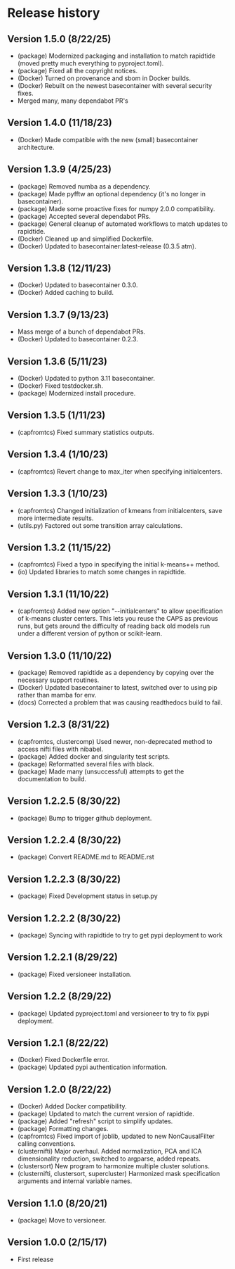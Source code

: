 # Release history

## Version 1.5.0 (8/22/25)
* (package) Modernized packaging and installation to match rapidtide (moved pretty much everything to pyproject.toml).
* (package) Fixed all the copyright notices.
* (Docker) Turned on provenance and sbom in Docker builds.
* (Docker) Rebuilt on the newest basecontainer with several security fixes.
* Merged many, many dependabot PR's

## Version 1.4.0 (11/18/23)
* (Docker) Made compatible with the new (small) basecontainer architecture.

## Version 1.3.9 (4/25/23)
* (package) Removed numba as a dependency.
* (package) Made pyfftw an optional dependency (it's no longer in basecontainer).
* (package) Made some proactive fixes for numpy 2.0.0 compatibility.
* (package) Accepted several dependabot PRs.
* (package) General cleanup of automated workflows to match updates to rapidtide.
* (Docker) Cleaned up and simplified Dockerfile.
* (Docker) Updated to basecontainer:latest-release (0.3.5 atm).

## Version 1.3.8 (12/11/23)
* (Docker) Updated to basecontainer 0.3.0.
* (Docker) Added caching to build.

## Version 1.3.7 (9/13/23)
* Mass merge of a bunch of dependabot PRs.
* (Docker) Updated to basecontainer 0.2.3.

## Version 1.3.6 (5/11/23)
* (Docker) Updated to python 3.11 basecontainer.
* (Docker) Fixed testdocker.sh.
* (package) Modernized install procedure.

## Version 1.3.5 (1/11/23)
* (capfromtcs) Fixed summary statistics outputs.

## Version 1.3.4 (1/10/23)
* (capfromtcs) Revert change to max_iter when specifying initialcenters.

## Version 1.3.3 (1/10/23)
* (capfromtcs) Changed initialization of kmeans from initialcenters, save more intermediate results.
* (utils.py) Factored out some transition array calculations.

## Version 1.3.2 (11/15/22)
* (capfromtcs) Fixed a typo in specifying the initial k-means++ method.
* (io) Updated libraries to match some changes in rapidtide.

## Version 1.3.1 (11/10/22)
* (capfromtcs) Added new option "--initialcenters" to allow specification of k-means cluster centers.  This lets you reuse the CAPS as previous runs, but gets around the difficulty of reading back old models run under a different version of python or scikit-learn.

## Version 1.3.0 (11/10/22)
* (package) Removed rapidtide as a dependency by copying over the necessary support routines.
* (Docker) Updated basecontainer to latest, switched over to using pip rather than mamba for env.
* (docs) Corrected a problem that was causing readthedocs build to fail.

## Version 1.2.3 (8/31/22)
* (capfromtcs, clustercomp) Used newer, non-deprecated method to access nifti files with nibabel.
* (package) Added docker and singularity test scripts.
* (package) Reformatted several files with black.
* (package) Made many (unsuccessful) attempts to get the documentation to build.

## Version 1.2.2.5 (8/30/22)
* (package) Bump to trigger github deployment.

## Version 1.2.2.4 (8/30/22)
* (package) Convert README.md to README.rst

## Version 1.2.2.3 (8/30/22)
* (package) Fixed Development status in setup.py

## Version 1.2.2.2 (8/30/22)
* (package) Syncing with rapidtide to try to get pypi deployment to work

## Version 1.2.2.1 (8/29/22)
* (package) Fixed versioneer installation.

## Version 1.2.2 (8/29/22)
* (package) Updated pyproject.toml and versioneer to try to fix pypi deployment.

## Version 1.2.1 (8/22/22)
* (Docker) Fixed Dockerfile error.
* (package) Updated pypi authentication information.

## Version 1.2.0 (8/22/22)
* (Docker) Added Docker compatibility.
* (package) Updated to match the current version of rapidtide.
* (package) Added "refresh" script to simplify updates.
* (package) Formatting changes.
* (capfromtcs) Fixed import of joblib, updated to new NonCausalFilter calling conventions.
* (clusternifti) Major overhaul.  Added normalization, PCA and ICA dimensionality reduction, switched to argparse, added repeats.
* (clustersort) New program to harmonize multiple cluster solutions.
* (clusternifti, clustersort, supercluster) Harmonized mask specification arguments and internal variable names.

## Version 1.1.0 (8/20/21)
* (package) Move to versioneer.

## Version 1.0.0 (2/15/17)
* First release


